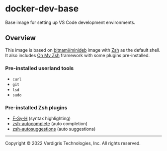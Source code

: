 # docker-dev-base

Base image for setting up VS Code development environments.

## Overview

This image is based on [bitnami/minideb][minideb] image with [Zsh][zsh] as the
default shell. It also includes [Oh My Zsh][oh-my-zsh] framework with some
plugins pre-installed.

### Pre-installed userland tools

- `curl`
- `git`
- `lsd`
- `sudo`

### Pre-installed Zsh plugins

- [F-Sy-H][f-sy-h] (syntax highlighting)
- [zsh-autocomplete][zsh-autocomplete] (auto completion)
- [zsh-autosuggestions][zsh-autosuggestions] (auto suggestions)

---

Copyright © 2022 Verdigris Technologies, Inc. All rights reserved.

[minideb]: https://github.com/bitnami/minideb
[zsh]: https://www.zsh.org/
[oh-my-zsh]: https://ohmyz.sh/
[f-sy-h]: https://github.com/z-shell/F-Sy-H
[zsh-autocomplete]: https://github.com/marlonrichert/zsh-autocomplete
[zsh-autosuggestions]: https://github.com/zsh-users/zsh-autosuggestions
